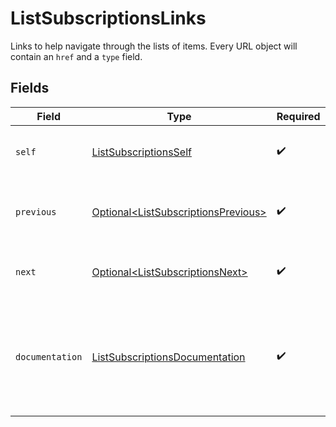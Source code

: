 # ListSubscriptionsLinks

Links to help navigate through the lists of items. Every URL object will contain an `href` and a `type` field.


## Fields

| Field                                                                                        | Type                                                                                         | Required                                                                                     | Description                                                                                  |
| -------------------------------------------------------------------------------------------- | -------------------------------------------------------------------------------------------- | -------------------------------------------------------------------------------------------- | -------------------------------------------------------------------------------------------- |
| `self`                                                                                       | [ListSubscriptionsSelf](../../models/operations/ListSubscriptionsSelf.md)                    | :heavy_check_mark:                                                                           | The URL to the current set of items.                                                         |
| `previous`                                                                                   | [Optional\<ListSubscriptionsPrevious>](../../models/operations/ListSubscriptionsPrevious.md) | :heavy_check_mark:                                                                           | The previous set of items, if available.                                                     |
| `next`                                                                                       | [Optional\<ListSubscriptionsNext>](../../models/operations/ListSubscriptionsNext.md)         | :heavy_check_mark:                                                                           | The next set of items, if available.                                                         |
| `documentation`                                                                              | [ListSubscriptionsDocumentation](../../models/operations/ListSubscriptionsDocumentation.md)  | :heavy_check_mark:                                                                           | In v2 endpoints, URLs are commonly represented as objects with an `href` and `type` field.   |